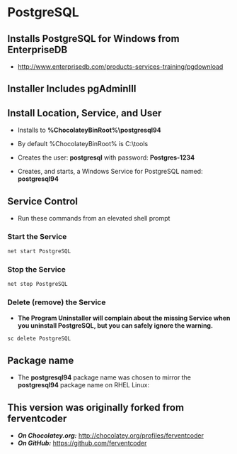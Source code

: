 PostgreSQL
==========

## Installs PostgreSQL for Windows from EnterpriseDB
* http://www.enterprisedb.com/products-services-training/pgdownload

## Installer Includes pgAdminIII

## Install Location, Service, and User
* Installs to **%ChocolateyBinRoot%\postgresql94**
* By default %ChocolateyBinRoot% is C:\tools

* Creates the user: **postgresql** with password: **Postgres-1234**
* Creates, and starts, a Windows Service for PostgreSQL named: **postgresql94**

## Service Control
* Run these commands from an elevated shell prompt

### Start the Service
```bash
net start PostgreSQL
```

### Stop the Service
```bash
net stop PostgreSQL
```

### Delete (remove) the Service
* **The Program Uninstaller will complain about the missing Service when you uninstall PostgreSQL, but you can safely ignore the warning.**
```bash
sc delete PostgreSQL
```

## Package name
* The **postgresql94** package name was chosen to mirror the **postgresql94** package name on RHEL Linux:



## This version was originally forked from ferventcoder
* ***On Chocolatey.org:*** http://chocolatey.org/profiles/ferventcoder
* ***On GitHub:*** https://github.com/ferventcoder




